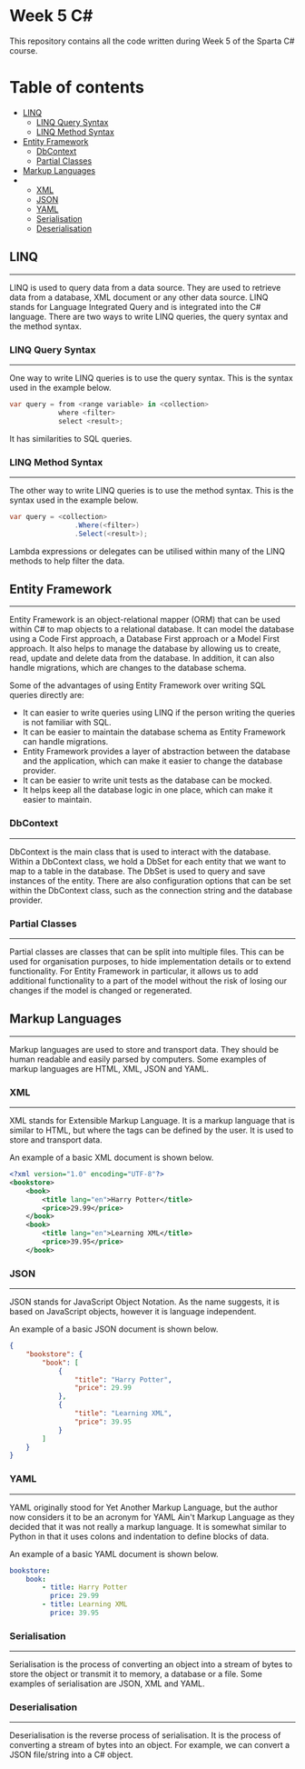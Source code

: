 # Week 5 C#

This repository contains all the code written during Week 5 of the Sparta C#
course.

# Table of contents

-   [LINQ](#linq)
    -   [LINQ Query Syntax](#linq-query-syntax)
    -   [LINQ Method Syntax](#linq-method-syntax)
-   [Entity Framework](#entity-framework)
    -   [DbContext](#dbcontext)
    -   [Partial Classes](#partial-classes)
-   [Markup Languages](#markup-languages)
-   -   [XML](#xml)
    -   [JSON](#json)
    -   [YAML](#yaml)
    -   [Serialisation](#serialisation)
    -   [Deserialisation](#deserialisation)

## LINQ

<hr />

LINQ is used to query data from a data source. They are used to retrieve data
from a database, XML document or any other data source. LINQ stands for Language
Integrated Query and is integrated into the C# language. There are two ways to
write LINQ queries, the query syntax and the method syntax.

### LINQ Query Syntax

<hr />

One way to write LINQ queries is to use the query syntax. This is the syntax
used in the example below.

```csharp
var query = from <range variable> in <collection>
            where <filter>
            select <result>;
```

It has similarities to SQL queries.

### LINQ Method Syntax

<hr />

The other way to write LINQ queries is to use the method syntax. This is the
syntax used in the example below.

```csharp
var query = <collection>
                .Where(<filter>)
                .Select(<result>);
```

Lambda expressions or delegates can be utilised within many of the LINQ methods
to help filter the data.

## Entity Framework

<hr />

Entity Framework is an object-relational mapper (ORM) that can be used within C#
to map objects to a relational database. It can model the database using a Code
First approach, a Database First approach or a Model First approach. It also
helps to manage the database by allowing us to create, read, update and delete
data from the database. In addition, it can also handle migrations, which are
changes to the database schema.

Some of the advantages of using Entity Framework over writing SQL queries
directly are:

-   It can easier to write queries using LINQ if the person writing the queries
    is not familiar with SQL.
-   It can be easier to maintain the database schema as Entity Framework can
    handle migrations.
-   Entity Framework provides a layer of abstraction between the database and
    the application, which can make it easier to change the database provider.
-   It can be easier to write unit tests as the database can be mocked.
-   It helps keep all the database logic in one place, which can make it easier
    to maintain.

### DbContext

<hr />

DbContext is the main class that is used to interact with the database. Within a
DbContext class, we hold a DbSet for each entity that we want to map to a table
in the database. The DbSet is used to query and save instances of the entity.
There are also configuration options that can be set within the DbContext class,
such as the connection string and the database provider.

### Partial Classes

<hr />

Partial classes are classes that can be split into multiple files. This can be
used for organisation purposes, to hide implementation details or to extend
functionality. For Entity Framework in particular, it allows us to add
additional functionality to a part of the model without the risk of losing our
changes if the model is changed or regenerated.

## Markup Languages

<hr />

Markup languages are used to store and transport data. They should be human
readable and easily parsed by computers. Some examples of markup languages are
HTML, XML, JSON and YAML.

### XML

<hr />

XML stands for Extensible Markup Language. It is a markup language that is
similar to HTML, but where the tags can be defined by the user. It is used to
store and transport data.

An example of a basic XML document is shown below.

```xml
<?xml version="1.0" encoding="UTF-8"?>
<bookstore>
    <book>
        <title lang="en">Harry Potter</title>
        <price>29.99</price>
    </book>
    <book>
        <title lang="en">Learning XML</title>
        <price>39.95</price>
    </book>
```

### JSON

<hr />

JSON stands for JavaScript Object Notation. As the name suggests, it is based on
JavaScript objects, however it is language independent.

An example of a basic JSON document is shown below.

```json
{
    "bookstore": {
        "book": [
            {
                "title": "Harry Potter",
                "price": 29.99
            },
            {
                "title": "Learning XML",
                "price": 39.95
            }
        ]
    }
}
```

### YAML

<hr />

YAML originally stood for Yet Another Markup Language, but the author now
considers it to be an acronym for YAML Ain't Markup Language as they decided
that it was not really a markup language. It is somewhat similar to Python in
that it uses colons and indentation to define blocks of data.

An example of a basic YAML document is shown below.

```yaml
bookstore:
    book:
        - title: Harry Potter
          price: 29.99
        - title: Learning XML
          price: 39.95
```

### Serialisation

<hr />

Serialisation is the process of converting an object into a stream of bytes to
store the object or transmit it to memory, a database or a file. Some examples
of serialisation are JSON, XML and YAML.

### Deserialisation

<hr />

Deserialisation is the reverse process of serialisation. It is the process of
converting a stream of bytes into an object. For example, we can convert a JSON
file/string into a C# object.
